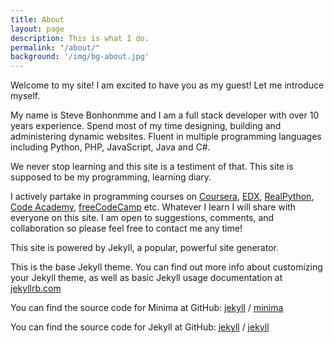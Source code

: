 ```yaml
---
title: About
layout: page
description: This is what I do.
permalink: "/about/"
background: '/img/bg-about.jpg'
---
```


Welcome to my site! I am excited to have you as my guest! Let me introduce myself.

My name is Steve Bonhonmme and I am a full stack developer with over 10 years experience. Spend most of my time designing, building and administering dynamic websites. Fluent in multiple programming languages including Python, PHP, JavaScript, Java and C#.

We never stop learning and this site is a testiment of that. This site is supposed to be my programming, learning diary.

I actively partake in programming courses on [Coursera](http://coursera.org), [EDX](http://edx.org), [RealPython](http://realpython.com), [Code Academy](http://codecademy.com), [freeCodeCamp](http://freecodecamp.org) etc. Whatever I learn I will share with everyone on this site.  I am open to suggestions, comments, and collaboration so please feel free to contact me any time!

This site is powered by Jekyll, a popular, powerful site generator. 

This is the base Jekyll theme. You can find out more info about customizing your Jekyll theme, as well as basic Jekyll usage documentation at [jekyllrb.com](https://jekyllrb.com/)

You can find the source code for Minima at GitHub:
[jekyll][jekyll-organization] /
[minima](https://github.com/jekyll/minima)

You can find the source code for Jekyll at GitHub:
[jekyll][jekyll-organization] /
[jekyll](https://github.com/jekyll/jekyll)

[jekyll-organization]: https://github.com/jekyll

